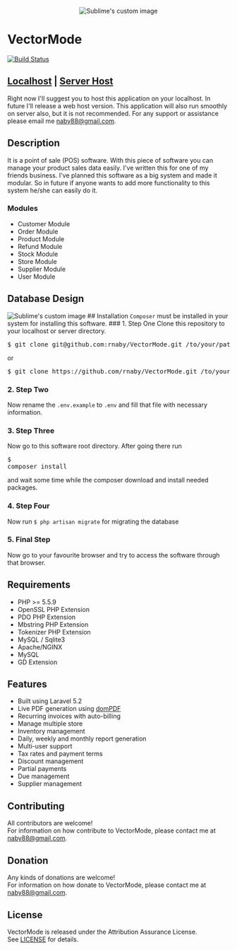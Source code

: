 <p align="center">
  <img src="https://raw.githubusercontent.com/rnaby/VectorMode/master/public/images/vectormode.png" alt="Sublime's custom image"/>
</p>

# VectorMode

[![Build Status](https://travis-ci.org/rnaby/VectorMode.svg?branch=master)](https://travis-ci.org/rnaby/VectorMode)

## [Localhost](https://github.com/rnaby/VectorMode) | [Server Host](https://github.com/rnaby/VectorMode)

Right now I'll suggest you to host this application on your localhost. In future I'll release a web host version. This application will also run smoothly on server also, but it is not recommended. For any support or assistance please email  me naby88@gmail.com.

## Description
It is a point of sale (POS) software. With this piece of software you can manage your product sales data easily. I've written this for one of my friends business. I've planned this software as a big system and made it modular. So in future if anyone wants to add more functionality to this system he/she can easily do it.

### Modules
* Customer Module
* Order Module
* Product Module
* Refund Module
* Stock Module
* Store Module
* Supplier Module
* User Module

## Database Design
<img src="https://raw.githubusercontent.com/rnaby/VectorMode/master/public/images/db_vectormode.png" alt="Sublime's custom image"/>
## Installation
<code>Composer</code> must be installed in your system for installing this software.
### 1. Step One
Clone this repository to your localhost or server directory.
<pre>$ git clone git@github.com:rnaby/VectorMode.git /to/your/path</pre>
or
<pre>$ git clone https://github.com/rnaby/VectorMode.git /to/your/path</pre>

### 2. Step Two
Now rename the <code>.env.example</code> to <code>.env</code> and fill that file with necessary information.

### 3. Step Three
Now go to this software root directory. After going there run <pre>$ composer install</pre> and wait some time while the composer download and install needed packages.

### 4. Step Four
Now run <code>$ php artisan migrate</code> for migrating the database

### 5. Final Step
Now go to your favourite browser and try to access the software through that browser.

## Requirements
* PHP >= 5.5.9
* OpenSSL PHP Extension
* PDO PHP Extension
* Mbstring PHP Extension
* Tokenizer PHP Extension
* MySQL / Sqlite3
* Apache/NGINX
* MySQL
* GD Extension

## Features
* Built using Laravel 5.2
* Live PDF generation using [domPDF](https://dompdf.github.io/)
* Recurring invoices with auto-billing
* Manage multiple store
* Inventory management
* Daily, weekly and monthly report generation
* Multi-user support
* Tax rates and payment terms
* Discount management
* Partial payments
* Due management
* Supplier management

## Contributing
All contributors are welcome!  
For information on how contribute to VectorMode, please contact me at naby88@gmail.com.

## Donation
Any kinds of donations are welcome!  
For information on how donate to VectorMode, please contact me at naby88@gmail.com.

## License
VectorMode is released under the Attribution Assurance License.  
See [LICENSE](LICENSE) for details.
